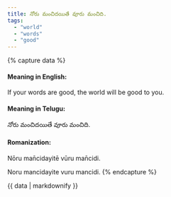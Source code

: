 ```yaml
---
title: నోరు మంచిదయితే వూరు మంచిది.
tags:
  - "world"
  - "words"
  - "good"
---
```


{% capture data %}
#### Meaning in English:
If your words are good, the world will be good to you.

#### Meaning in Telugu:
నోరు మంచిదయితే వూరు మంచిది.

#### Romanization:
Nōru man̄cidayitē vūru man̄cidi.

Noru mancidayite vuru mancidi.
{% endcapture %}

{{ data | markdownify }}

